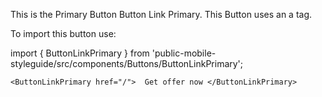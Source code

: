 This is the Primary Button Button Link Primary. This Button uses an a tag.

To import this button use:

import { ButtonLinkPrimary } from 'public-mobile-styleguide/src/components/Buttons/ButtonLinkPrimary';


```
<ButtonLinkPrimary href="/">  Get offer now </ButtonLinkPrimary>
```
